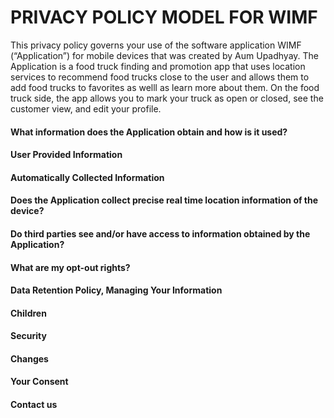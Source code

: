 <html>
<body>
<h1>PRIVACY POLICY MODEL FOR WIMF</h1>
<p>This privacy policy governs your use of the software application WIMF (“Application”) for mobile devices that was created by Aum Upadhyay. The Application is a food truck finding and promotion app that uses location services to recommend food trucks close to the user and allows them to add food trucks to favorites as welll as learn more about them. On the food truck side, the app allows you to mark your truck as open or closed, see the customer view, and edit your profile. </p>
<h4>What information does the Application obtain and how is it used?</h4>

<h4>User Provided Information </h4>
<h4>Automatically Collected Information</h4>
<h4>Does the Application collect precise real time location information of the device?</h4>
<h4>Do third parties see and/or have access to information obtained by the Application?</h4>
<h4>What are my opt-out rights?</h4>
<h4>Data Retention Policy, Managing Your Information</h4>
<h4>Children</h4>
<h4>Security</h4>
<h4>Changes</h4>
<h4>Your Consent</h4>
<h4>Contact us</h4>
</body>
</html>
